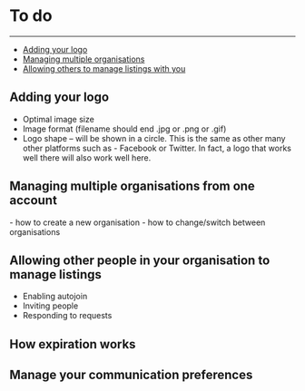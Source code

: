 # To do

---

- [Adding your logo](#section-1)
- [Managing multiple organisations](#section-2)
- [Allowing others to manage listings with you](#section-3)

<a name="section-1"></a>
## Adding your logo

- Optimal image size
- Image format (filename should end .jpg or .png or .gif)
- Logo shape – will be shown in a circle. This is the same as other many other platforms such as - Facebook or Twitter. In fact, a logo that works well there will also work well here.

<a name="section-2"></a>
## Managing multiple organisations from one account

- how to create a new organisation
- how to change/switch between organisations

<a name="section-3"></a>
## Allowing other people in your organisation to manage listings

- Enabling autojoin
- Inviting people
- Responding to requests


## How expiration works


## Manage your communication preferences
